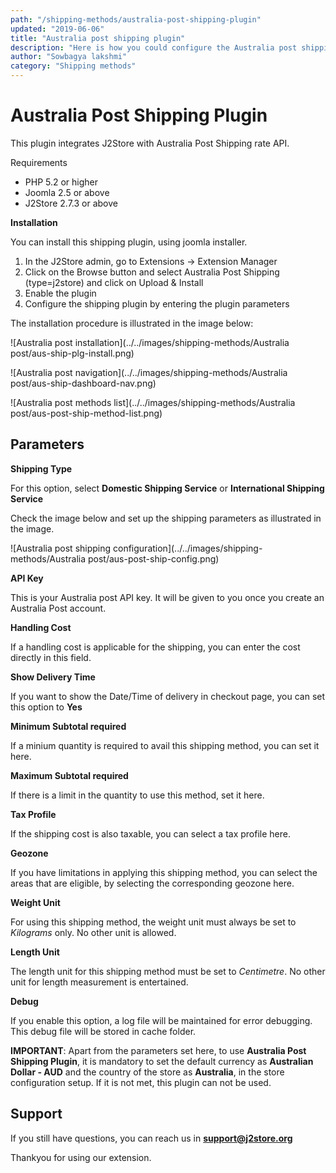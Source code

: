 ```yaml
---
path: "/shipping-methods/australia-post-shipping-plugin"
updated: "2019-06-06"
title: "Australia post shipping plugin"
description: "Here is how you could configure the Australia post shipping plugin."
author: "Sowbagya lakshmi"
category: "Shipping methods"
---
```


# Australia Post Shipping Plugin

This plugin integrates J2Store with Australia Post Shipping rate API.

Requirements

- PHP 5.2 or higher
- Joomla 2.5 or above
- J2Store 2.7.3 or above

**Installation**

You can install this shipping plugin, using joomla installer.

1. In the J2Store admin, go to Extensions -> Extension Manager
2. Click on the Browse button and select Australia Post Shipping (type=j2store) and click on Upload & Install
3. Enable the plugin
4. Configure the shipping plugin by entering the plugin parameters

The installation procedure is illustrated in the image below:

![Australia post installation](../../images/shipping-methods/Australia post/aus-ship-plg-install.png)

![Australia post navigation](../../images/shipping-methods/Australia post/aus-ship-dashboard-nav.png)

![Australia post methods list](../../images/shipping-methods/Australia post/aus-post-ship-method-list.png)

## Parameters 

**Shipping Type**

For this option, select **Domestic Shipping Service** or **International Shipping Service**

Check the image below and set up the shipping parameters as illustrated in the image.

![Australia post shipping configuration](../../images/shipping-methods/Australia post/aus-post-ship-config.png)

**API Key**

This is your Australia post API key. It will be given to you once you create an Australia Post account.

**Handling Cost**

If a handling cost is applicable for the shipping, you can enter the cost directly in this field.

**Show Delivery Time**

If you want to show the Date/Time of delivery in checkout page, you can set this option to **Yes**

**Minimum Subtotal required**

If a minium quantity is required to avail this shipping method, you can set it here.

**Maximum Subtotal required**

If there is a limit in the quantity to use this method, set it here.

**Tax Profile**

If the shipping cost is also taxable, you can select a tax profile here.

**Geozone**

If you have limitations in applying this shipping method, you can select the areas that are eligible, by selecting the corresponding geozone here.

**Weight Unit**

For using this shipping method, the weight unit must always be set to *Kilograms* only. No other unit is allowed.

**Length Unit**

The length unit for this shipping method must be set to *Centimetre*. No other unit for length measurement is entertained.

**Debug**

If you enable this option, a log file will be maintained for error debugging. This debug file will be stored in cache folder.

**IMPORTANT**: Apart from the parameters set here, to use **Australia Post Shipping Plugin**, it is mandatory to set the default currency as **Australian Dollar - AUD** and the country of the store as **Australia**, in the store configuration setup. If it is not met, this plugin can not be used.

## Support

If you still have questions, you can reach us in [**support@j2store.org**](<mailto:support@j2store.org>)

Thankyou for using our extension.

